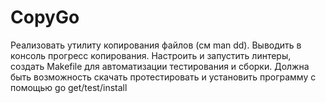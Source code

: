 # CopyGo
Реализовать утилиту копирования файлов (см man dd). Выводить в консоль прогресс копирования. Настроить и запустить линтеры, создать Makefile для автоматизации тестирования и сборки. Должна быть возможность скачать протестировать и установить программу с помощью go get/test/install